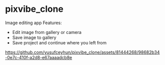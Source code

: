 # pixvibe_clone
Image editing app
Features: 
- Edit image from gallery or camera
- Save image to gallery
- Save project and continue where you left from


https://github.com/yusufceyhun/pixvibe_clone/assets/81444268/98682b34-0e7c-410f-a2d8-e67aaaadcb8e

